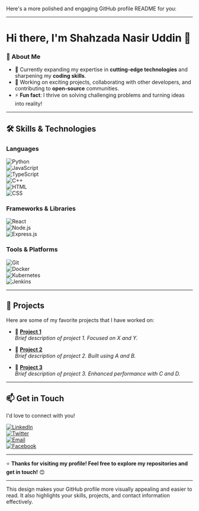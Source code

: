 Here's a more polished and engaging GitHub profile README for you:

---

# Hi there, I'm **Shahzada Nasir Uddin** 👋

### 🚀 About Me  
- 🌱 Currently expanding my expertise in **cutting-edge technologies** and sharpening my **coding skills**.  
- 💼 Working on exciting projects, collaborating with other developers, and contributing to **open-source** communities.  
- ⚡ **Fun fact**: I thrive on solving challenging problems and turning ideas into reality!

---

## 🛠️ Skills & Technologies

### Languages  
![Python](https://img.shields.io/badge/Python-3776AB?style=for-the-badge&logo=python&logoColor=white)  
![JavaScript](https://img.shields.io/badge/JavaScript-F7DF1E?style=for-the-badge&logo=javascript&logoColor=black)  
![TypeScript](https://img.shields.io/badge/TypeScript-007ACC?style=for-the-badge&logo=typescript&logoColor=white)  
![C++](https://img.shields.io/badge/C++-00599C?style=for-the-badge&logo=c%2B%2B&logoColor=white)  
![HTML](https://img.shields.io/badge/HTML5-E34F26?style=for-the-badge&logo=html5&logoColor=white)  
![CSS](https://img.shields.io/badge/CSS3-1572B6?style=for-the-badge&logo=css3&logoColor=white)  

### Frameworks & Libraries  
![React](https://img.shields.io/badge/React-61DAFB?style=for-the-badge&logo=react&logoColor=black)  
![Node.js](https://img.shields.io/badge/Node.js-339933?style=for-the-badge&logo=nodedotjs&logoColor=white)  
![Express.js](https://img.shields.io/badge/Express.js-000000?style=for-the-badge&logo=express&logoColor=white)  

### Tools & Platforms  
![Git](https://img.shields.io/badge/Git-F05032?style=for-the-badge&logo=git&logoColor=white)  
![Docker](https://img.shields.io/badge/Docker-2496ED?style=for-the-badge&logo=docker&logoColor=white)  
![Kubernetes](https://img.shields.io/badge/Kubernetes-326CE5?style=for-the-badge&logo=kubernetes&logoColor=white)  
![Jenkins](https://img.shields.io/badge/Jenkins-D24939?style=for-the-badge&logo=jenkins&logoColor=white)  

---

## 📂 Projects  
Here are some of my favorite projects that I have worked on:  

- 🔗 [**Project 1**](https://github.com/shahzadanasiruddin/project1)  
  _Brief description of project 1. Focused on X and Y._  

- 🔗 [**Project 2**](https://github.com/shahzadanasiruddin/project2)  
  _Brief description of project 2. Built using A and B._  

- 🔗 [**Project 3**](https://github.com/shahzadanasiruddin/project3)  
  _Brief description of project 3. Enhanced performance with C and D._  

---

## 📫 Get in Touch  
I'd love to connect with you!  

[![LinkedIn](https://img.shields.io/badge/LinkedIn-0077B5?style=for-the-badge&logo=linkedin&logoColor=white)](https://linkedin.com/in/shahzadanasiruddin)  
[![Twitter](https://img.shields.io/badge/Twitter-1DA1F2?style=for-the-badge&logo=twitter&logoColor=white)](https://twitter.com/shahzadanasiruddin)  
[![Email](https://img.shields.io/badge/Email-EA4335?style=for-the-badge&logo=gmail&logoColor=white)](mailto:shahzadanasiruddin@example.com)  
[![Facebook](https://img.shields.io/badge/Facebook-1877F2?style=for-the-badge&logo=facebook&logoColor=white)](https://www.facebook.com/shahzada.nasir.uddin)  

---

⭐️ **Thanks for visiting my profile! Feel free to explore my repositories and get in touch!** 😊

---

This design makes your GitHub profile more visually appealing and easier to read. It also highlights your skills, projects, and contact information effectively.
